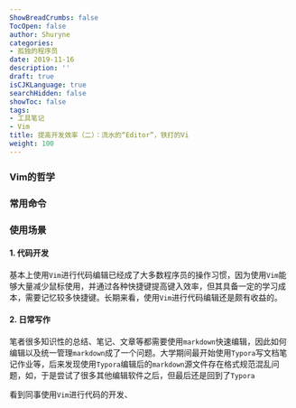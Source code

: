 ```yaml
---
ShowBreadCrumbs: false
TocOpen: false
author: Shuryne
categories:
- 孤独的程序员
date: 2019-11-16
description: ''
draft: true
isCJKLanguage: true
searchHidden: false
showToc: false
tags:
- 工具笔记
- Vim
title: 提高开发效率（二）：流水的“Editor”，铁打的Vi
weight: 100
---
```


### Vim的哲学





### 常用命令





### 使用场景

#### 1. 代码开发

基本上使用`Vim`进行代码编辑已经成了大多数程序员的操作习惯，因为使用`Vim`能够大量减少鼠标使用，并通过各种快捷键提高键入效率，但其具备一定的学习成本，需要记忆较多快捷键。长期来看，使用`Vim`进行代码编辑还是颇有收益的。

#### 2. 日常写作

笔者很多知识性的总结、笔记、文章等都需要使用`markdown`快速编辑，因此如何编辑以及统一管理`markdown`成了一个问题。大学期间最开始使用`Typora`写文档笔记作业等，后来发现使用`Typora`编辑后的`markdown`源文件存在格式规范混乱问题，如，于是尝试了很多其他编辑软件之后，但最后还是回到了`Typora`

看到同事使用`Vim`进行代码的开发、